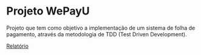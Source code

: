 # Projeto WePayU

Projeto que tem como objetivo a implementação de um sistema de folha de pagamento,
através da metodologia de TDD (Test Driven Development).

[Relatório](https://docs.google.com/document/d/1kLoRrsAJFZaQK1vCLKo8Uby3pIVdQz82x-0N7qUhsOI/edit?usp=sharing)
